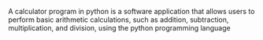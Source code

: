 A calculator program in python is a software application that allows users to perform basic arithmetic calculations, such as addition, subtraction, multiplication, and division, using the python programming language
